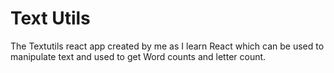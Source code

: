 # Text Utils

The Textutils react app created by me as I learn React which can be used to manipulate text and used to get Word counts and letter count.

